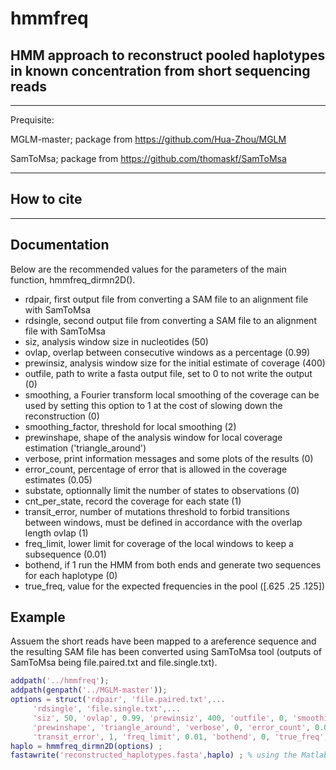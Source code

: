 # hmmfreq
## HMM approach to reconstruct pooled haplotypes in known concentration from short sequencing reads

---

Prequisite:

MGLM-master; package from https://github.com/Hua-Zhou/MGLM

SamToMsa; package from https://github.com/thomaskf/SamToMsa

---

##  How to cite


---

##  Documentation

Below are the recommended values for the parameters of the main function, hmmfreq_dirmn2D(). 

* rdpair, first output file from converting a SAM file to an alignment file with SamToMsa
* rdsingle, second output file from converting a SAM file to an alignment file with SamToMsa
* siz, analysis window size in nucleotides (50)
* ovlap, overlap between consecutive windows as a percentage (0.99)
* prewinsiz, analysis window size for the initial estimate of coverage (400)
* outfile, path to write a fasta output file, set to 0 to not write the output (0)
* smoothing, a Fourier transform local smoothing of the coverage can be used by setting this option to 1 at the cost of slowing down the reconstruction (0)
* smoothing_factor, threshold for local smoothing (2)
* prewinshape, shape of the analysis window for local coverage estimation ('triangle_around')
* verbose, print information messages and some plots of the results (0)
* error_count, percentage of error that is allowed in the coverage estimates (0.05)
* substate, optionnally limit the number of states to observations (0)
* cnt_per_state, record the coverage for each state (1)
* transit_error, number of mutations threshold to forbid transitions between windows, must be defined in accordance with the overlap length ovlap (1)
* freq_limit, lower limit for coverage of the local windows to keep a subsequence (0.01)
* bothend, if 1 run the HMM from both ends and generate two sequences for each haplotype (0)
* true_freq, value for the expected frequencies in the pool ([.625 .25 .125])

##  Example

Assuem the short reads have been mapped to a areference sequence and the resulting SAM file has been converted using SamToMsa tool (outputs of SamToMsa being file.paired.txt and file.single.txt).

```matlab
addpath('../hmmfreq');
addpath(genpath('../MGLM-master'));
options = struct('rdpair', 'file.paired.txt',...
     'rdsingle', 'file.single.txt',...
     'siz', 50, 'ovlap', 0.99, 'prewinsiz', 400, 'outfile', 0, 'smoothing', 0, 'smoothing_factor', 2,...
     'prewinshape', 'triangle_around', 'verbose', 0, 'error_count', 0.05, 'substate', 0, 'cnt_per_state', 1,...
     'transit_error', 1, 'freq_limit', 0.01, 'bothend', 0, 'true_freq', [.625 .25 .125]) ;
haplo = hmmfreq_dirmn2D(options) ;
fastawrite('reconstructed_haplotypes.fasta',haplo) ; % using the Matlab Bioinformatics Toolbox
```
